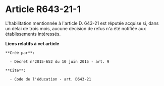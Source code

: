 # Article R643-21-1

L'habilitation mentionnée à l'article D. 643-21 est réputée acquise si, dans un délai de trois mois, aucune décision de refus
n'a été notifiée aux établissements intéressés.

**Liens relatifs à cet article**

	**Créé par**:

	  - Décret n°2015-652 du 10 juin 2015 - art. 9

	**Cite**:

	  - Code de l'éducation - art. D643-21
